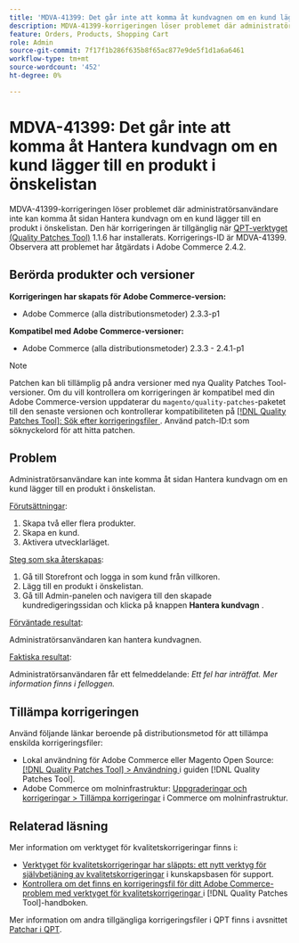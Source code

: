```yaml
---
title: 'MDVA-41399: Det går inte att komma åt kundvagnen om en kund lägger till en produkt i önskelistan'
description: MDVA-41399-korrigeringen löser problemet där administratörsanvändare inte kan komma åt sidan Hantera kundvagn om en kund lägger till en produkt i önskelistan. Den här korrigeringen är tillgänglig när [QPT-verktyget (Quality Patches Tool)](https://experienceleague.adobe.com/en/docs/commerce-knowledge-base/kb/announcements/commerce-announcements/magento-quality-patches-released-new-tool-to-self-serve-quality-patches) 1.1.6 är installerat. Korrigerings-ID är MDVA-41399. Observera att problemet har åtgärdats i Adobe Commerce 2.4.2.
feature: Orders, Products, Shopping Cart
role: Admin
source-git-commit: 7f17f1b286f635b8f65ac877e9de5f1d1a6a6461
workflow-type: tm+mt
source-wordcount: '452'
ht-degree: 0%

---
```


# MDVA-41399: Det går inte att komma åt Hantera kundvagn om en kund lägger till en produkt i önskelistan

MDVA-41399-korrigeringen löser problemet där administratörsanvändare inte kan komma åt sidan Hantera kundvagn om en kund lägger till en produkt i önskelistan. Den här korrigeringen är tillgänglig när [QPT-verktyget (Quality Patches Tool)](https://experienceleague.adobe.com/en/docs/commerce-knowledge-base/kb/announcements/commerce-announcements/magento-quality-patches-released-new-tool-to-self-serve-quality-patches) 1.1.6 har installerats. Korrigerings-ID är MDVA-41399. Observera att problemet har åtgärdats i Adobe Commerce 2.4.2.

## Berörda produkter och versioner

**Korrigeringen har skapats för Adobe Commerce-version:**

* Adobe Commerce (alla distributionsmetoder) 2.3.3-p1

**Kompatibel med Adobe Commerce-versioner:**

* Adobe Commerce (alla distributionsmetoder) 2.3.3 - 2.4.1-p1

>[!NOTE]
>
>Patchen kan bli tillämplig på andra versioner med nya Quality Patches Tool-versioner. Om du vill kontrollera om korrigeringen är kompatibel med din Adobe Commerce-version uppdaterar du `magento/quality-patches`-paketet till den senaste versionen och kontrollerar kompatibiliteten på [[!DNL Quality Patches Tool]: Sök efter korrigeringsfiler ](https://experienceleague.adobe.com/en/docs/commerce-knowledge-base/kb/announcements/commerce-announcements/magento-quality-patches-released-new-tool-to-self-serve-quality-patches). Använd patch-ID:t som söknyckelord för att hitta patchen.

## Problem

Administratörsanvändare kan inte komma åt sidan Hantera kundvagn om en kund lägger till en produkt i önskelistan.

<u>Förutsättningar</u>:

1. Skapa två eller flera produkter.
1. Skapa en kund.
1. Aktivera utvecklarläget.

<u>Steg som ska återskapas</u>:

1. Gå till Storefront och logga in som kund från villkoren.
1. Lägg till en produkt i önskelistan.
1. Gå till Admin-panelen och navigera till den skapade kundredigeringssidan och klicka på knappen **Hantera kundvagn** .

<u>Förväntade resultat</u>:

Administratörsanvändaren kan hantera kundvagnen.

<u>Faktiska resultat</u>:

Administratörsanvändaren får ett felmeddelande: *Ett fel har inträffat. Mer information finns i felloggen.*

## Tillämpa korrigeringen

Använd följande länkar beroende på distributionsmetod för att tillämpa enskilda korrigeringsfiler:

* Lokal användning för Adobe Commerce eller Magento Open Source: [[!DNL Quality Patches Tool] > Användning ](/help/tools/quality-patches-tool/usage.md) i guiden [!DNL Quality Patches Tool].
* Adobe Commerce om molninfrastruktur: [Uppgraderingar och korrigeringar > Tillämpa korrigeringar](https://experienceleague.adobe.com/docs/commerce-cloud-service/user-guide/develop/upgrade/apply-patches.html) i Commerce om molninfrastruktur.

## Relaterad läsning

Mer information om verktyget för kvalitetskorrigeringar finns i:

* [Verktyget för kvalitetskorrigeringar har släppts: ett nytt verktyg för självbetjäning av kvalitetskorrigeringar](https://experienceleague.adobe.com/en/docs/commerce-knowledge-base/kb/announcements/commerce-announcements/magento-quality-patches-released-new-tool-to-self-serve-quality-patches) i kunskapsbasen för support.
* [Kontrollera om det finns en korrigeringsfil för ditt Adobe Commerce-problem med verktyget för kvalitetskorrigeringar ](/help/tools/quality-patches-tool/patches-available-in-qpt/check-patch-for-magento-issue-with-magento-quality-patches.md) i [!DNL Quality Patches Tool]-handboken.

Mer information om andra tillgängliga korrigeringsfiler i QPT finns i avsnittet [Patchar i QPT](https://support.magento.com/hc/en-us/sections/360010506631-Patches-available-in-MQP-tool-).
